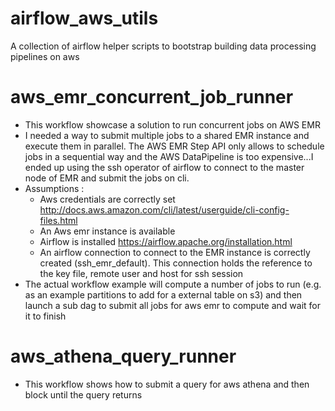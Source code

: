 # airflow_aws_utils
A collection of airflow helper scripts to bootstrap building data processing pipelines on aws 

# aws_emr_concurrent_job_runner
* This workflow showcase a solution to run concurrent jobs on AWS EMR 
* I needed a way to submit multiple jobs to a shared EMR instance and execute them in parallel. The AWS EMR Step API only allows to schedule jobs in a sequential way and the AWS DataPipeline is too expensive...I ended up using the ssh operator of airflow to connect to the master node of EMR and submit the jobs on cli.
* Assumptions : 
  - Aws credentials are correctly set http://docs.aws.amazon.com/cli/latest/userguide/cli-config-files.html
  - An Aws emr instance is available
  - Airflow is installed https://airflow.apache.org/installation.html
  - An airflow connection to connect to the EMR instance is correctly created (ssh_emr_default). This connection holds the reference to the key file, remote user and host for ssh session
 * The actual workflow example will compute a number of jobs to run (e.g. as an example partitions to add for a external table on s3) and then launch a sub dag to submit all jobs for aws emr to compute and wait for it to finish

# aws_athena_query_runner
* This workflow shows how to submit a query for aws athena and then block until the query returns
